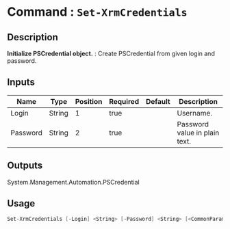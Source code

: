 # Command : `Set-XrmCredentials` 

## Description

**Initialize PSCredential object.** : Create PSCredential from given login and password.

## Inputs

Name|Type|Position|Required|Default|Description
----|----|--------|--------|-------|-----------
Login|String|1|true||Username.
Password|String|2|true||Password value in plain text.

## Outputs
System.Management.Automation.PSCredential

## Usage

```Powershell 
Set-XrmCredentials [-Login] <String> [-Password] <String> [<CommonParameters>]
``` 


